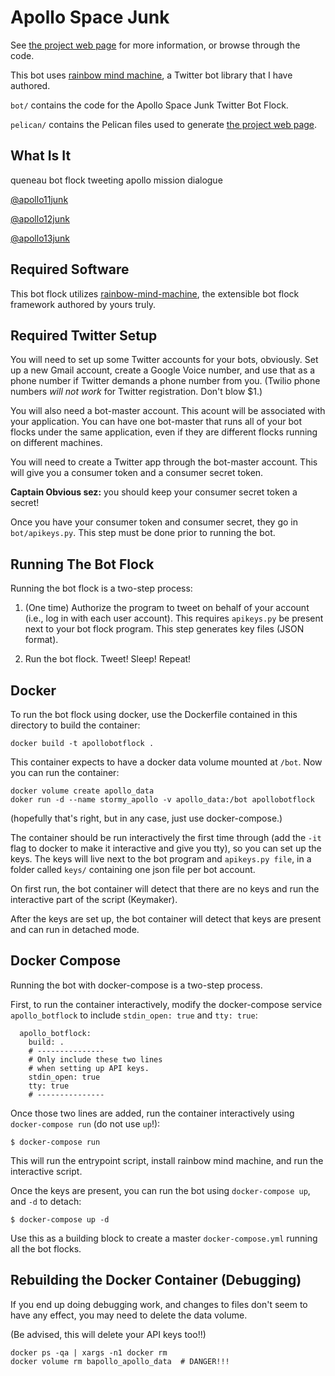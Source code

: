 # Apollo Space Junk

See [the project web page](http://charlesreid1.github.io/apollospacejunk) for more information,
or browse through the code.

This bot uses [rainbow mind machine](http://github.com/charlesreid1/rainbow-mind-machine), a Twitter bot library that I have authored.

```bot/``` contains the code for the Apollo Space Junk Twitter Bot Flock.

```pelican/``` contains the Pelican files used to generate [the project web page](http://charlesreid1.github.io/apollospacejunk).



## What Is It

queneau bot flock tweeting apollo mission dialogue

[@apollo11junk](https://twitter.com/apollo11junk)

[@apollo12junk](https://twitter.com/apollo12junk)

[@apollo13junk](https://twitter.com/apollo13junk)

## Required Software

This bot flock utilizes [rainbow-mind-machine](https://github.com/charlesreid1/rainbow-mind-machine),
the extensible bot flock framework authored by yours truly.

## Required Twitter Setup

You will need to set up some Twitter accounts for your bots, obviously.
Set up a new Gmail account, create a Google Voice number, and use that 
as a phone number if Twitter demands a phone number from you.
(Twilio phone numbers _will not work_ for Twitter registration. Don't blow $1.)

You will also need a bot-master account. This acount will be associated with
your application. You can have one bot-master that runs all of your bot flocks
under the same application, even if they are different flocks running on 
different machines.

You will need to create a Twitter app through the bot-master account.
This will give you a consumer token and a consumer secret token.

**Captain Obvious sez:** you should keep your consumer secret token a secret!

Once you have your consumer token and consumer secret, they go in `bot/apikeys.py`.
This step must be done prior to running the bot.

## Running The Bot Flock

Running the bot flock is a two-step process:

1. (One time) Authorize the program to tweet on behalf of your account 
    (i.e., log in with each user account). This requires `apikeys.py` be present
    next to your bot flock program. This step generates key files (JSON format).

2. Run the bot flock. Tweet! Sleep! Repeat!

## Docker

To run the bot flock using docker, use the Dockerfile
contained in this directory to build the container:

```
docker build -t apollobotflock .
```

This container expects to have a docker data volume 
mounted at `/bot`. Now you can run the container:

```
docker volume create apollo_data
doker run -d --name stormy_apollo -v apollo_data:/bot apollobotflock
```

(hopefully that's right, but in any case, just use docker-compose.)

The container should be run interactively the first time through
(add the `-it` flag to docker to make it interactive and give you tty),
so you can set up the keys. The keys will live next to the bot program
and `apikeys.py file`, in a folder called `keys/` containing one json file
per bot account.

On first run, the bot container will detect that there are no keys and 
run the interactive part of the script (Keymaker).

After the keys are set up, the bot container will detect that keys are present
and can run in detached mode.

##  Docker Compose

Running the bot with docker-compose is a two-step process.

First, to run the container interactively,
modify the docker-compose service `apollo_botflock`
to include `stdin_open: true` and `tty: true`:

```
  apollo_botflock:
    build: . 
    # ---------------
    # Only include these two lines 
    # when setting up API keys. 
    stdin_open: true
    tty: true
    # ---------------
```

Once those two lines are added, run the container
interactively using `docker-compose run` 
(do not use `up`!):

```
$ docker-compose run
```

This will run the entrypoint script, install 
rainbow mind machine, and run the interactive 
script.

Once the keys are present, you can run the 
bot using `docker-compose up`, and `-d` to detach:

```
$ docker-compose up -d
```

Use this as a building block to create a
master `docker-compose.yml` running all the 
bot flocks.

## Rebuilding the Docker Container (Debugging)

If you end up doing debugging work,
and changes to files don't seem to have 
any effect, you may need to delete 
the data volume.

(Be advised, this will delete your API keys too!!)

```
docker ps -qa | xargs -n1 docker rm
docker volume rm bapollo_apollo_data  # DANGER!!!
```

